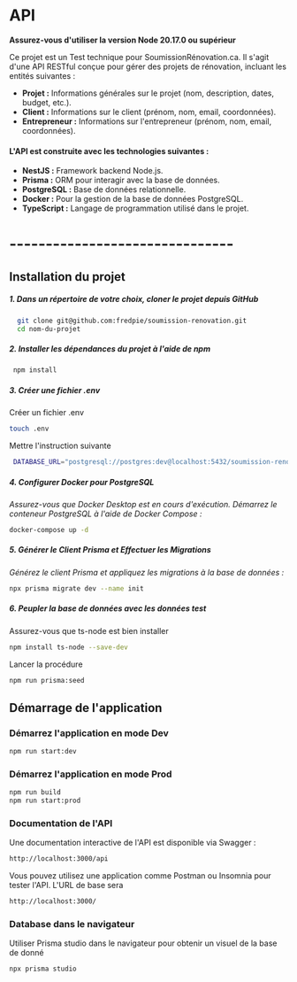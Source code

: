 # API

**Assurez-vous d'utiliser la version Node 20.17.0 ou supérieur**

Ce projet est un Test technique pour SoumissionRénovation.ca. Il s'agit d'une API RESTful conçue pour gérer des projets de rénovation, incluant les entités suivantes :

- **Projet :** Informations générales sur le projet (nom, description, dates, budget, etc.).
- **Client :** Informations sur le client (prénom, nom, email, coordonnées).
- **Entrepreneur :** Informations sur l'entrepreneur (prénom, nom, email, coordonnées).

#### L'API est construite avec les technologies suivantes :

- **NestJS :** Framework backend Node.js.
- **Prisma :** ORM pour interagir avec la base de données.
- **PostgreSQL :** Base de données relationnelle.
- **Docker :** Pour la gestion de la base de données PostgreSQL.
- **TypeScript :** Langage de programmation utilisé dans le projet.

# -------------------------------

## Installation du projet

##### 1. Dans un répertoire de votre choix, cloner le projet depuis GitHub

```bash
  git clone git@github.com:fredpie/soumission-renovation.git
  cd nom-du-projet
```

##### 2. Installer les dépendances du projet à l'aide de npm

```bash
 npm install
```

##### 3. Créer une fichier .env

Créer un fichier .env
```bash
touch .env
```

Mettre l'instruction suivante
```bash
 DATABASE_URL="postgresql://postgres:dev@localhost:5432/soumission-renovation?schema=public"
```

##### 4. Configurer Docker pour PostgreSQL

_Assurez-vous que Docker Desktop est en cours d'exécution. Démarrez le conteneur PostgreSQL à l'aide de Docker Compose :_

```bash
docker-compose up -d
```

##### 5. Générer le Client Prisma et Effectuer les Migrations

_Générez le client Prisma et appliquez les migrations à la base de données :_

```bash
npx prisma migrate dev --name init
```

##### 6. Peupler la base de données avec les données test

Assurez-vous que ts-node est bien installer

```bash
npm install ts-node --save-dev
```
Lancer la procédure
```bash
npm run prisma:seed
```

## Démarrage de l'application

### Démarrez l'application en mode Dev

```bash
npm run start:dev
```

### Démarrez l'application en mode Prod

```bash
npm run build
npm run start:prod
```

### Documentation de l'API

Une documentation interactive de l'API est disponible via Swagger :

```bash
http://localhost:3000/api
```

Vous pouvez utilisez une application comme Postman ou Insomnia pour tester l'API. L'URL de base sera

```bash
http://localhost:3000/
```

### Database dans le navigateur

Utiliser Prisma studio dans le navigateur pour obtenir un visuel de la base de donné

```bash
npx prisma studio
```
